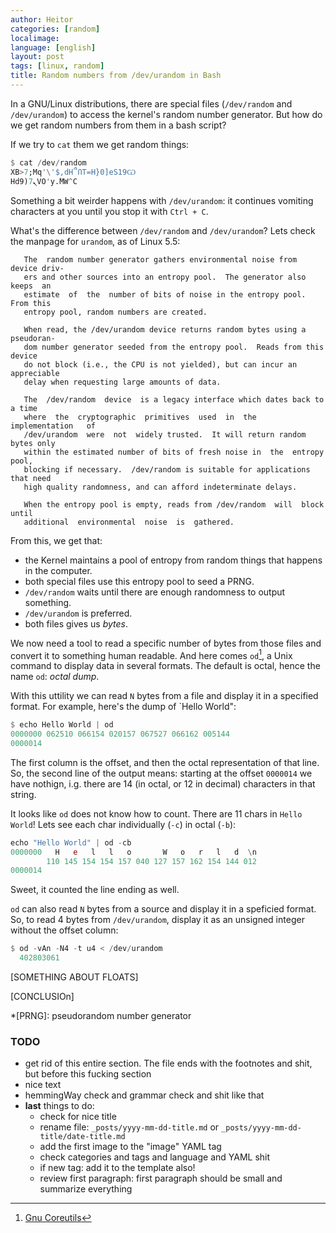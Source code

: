 ```yaml
---
author: Heitor
categories: [random]
localimage:
language: [english]
layout: post
tags: [linux, random]
title: Random numbers from /dev/urandom in Bash
---
```


In a GNU/Linux distributions, there are special files (`/dev/random` and
`/dev/urandom`) to access the kernel's random number generator. But how
do we get random numbers from them in a bash script?

If we try to `cat` them we get random things:

~~~ julia
$ cat /dev/random
XB>7;Mq'\'$,dH՞ՈT=H}0]eS19Ѡ
Hd9)7ܢVO'y.ۧMW^C
~~~

Something a bit weirder happens with `/dev/urandom`: it continues vomiting
characters at you until you stop it with `Ctrl + C`.

What's the difference between `/dev/random` and `/dev/urandom`? Lets check the
manpage for `urandom`, as of Linux 5.5:


       The  random number generator gathers environmental noise from device driv‐
       ers and other sources into an entropy pool.  The generator also  keeps  an
       estimate  of  the  number of bits of noise in the entropy pool.  From this
       entropy pool, random numbers are created.

       When read, the /dev/urandom device returns random bytes using a pseudoran‐
       dom number generator seeded from the entropy pool.  Reads from this device
       do not block (i.e., the CPU is not yielded), but can incur an  appreciable
       delay when requesting large amounts of data.

       The  /dev/random  device  is a legacy interface which dates back to a time
       where  the  cryptographic  primitives  used  in  the   implementation   of
       /dev/urandom  were  not  widely trusted.  It will return random bytes only
       within the estimated number of bits of fresh noise in  the  entropy  pool,
       blocking if necessary.  /dev/random is suitable for applications that need
       high quality randomness, and can afford indeterminate delays.

       When the entropy pool is empty, reads from /dev/random  will  block  until
       additional  environmental  noise  is  gathered.

From this, we get that:

- the Kernel maintains a pool of entropy from random things that happens in the
  computer.
- both special files use this entropy pool to seed a PRNG.
- `/dev/random` waits until there are enough randomness to output something.
- `/dev/urandom` is preferred.
- both files gives us _bytes_.

We now need a tool to read a specific number of bytes from those files and
convert it to something human readable. And here comes `od`[^od], a Unix
command to display data in several formats. The default is octal, hence the
name `od`: _octal dump_.

With this uttility we can read `N` bytes from a file and display it in a
specified format. For example, here's the dump of `Hello World":

``` julia
$ echo Hello World | od
0000000 062510 066154 020157 067527 066162 005144
0000014
```

The first column is the offset, and then the octal representation of that line.
So, the second line of the output means: starting at the offset `0000014` we
have nothign, i.g. there are 14 (in octal, or 12 in decimal) characters in that
string.

It looks like `od` does not know how to count. There are 11 chars in `Hello
World`! Lets see each char individually (`-c`) in octal (`-b`):

``` julia
echo "Hello World" | od -cb
0000000   H   e   l   l   o       W   o   r   l   d  \n
        110 145 154 154 157 040 127 157 162 154 144 012
0000014
```

Sweet, it counted the line ending as well.

`od` can also read `N` bytes from a source and display it in a speficied
format. So, to read 4 bytes from `/dev/urandom`, display it as an unsigned
integer without the offset column:

``` julia
$ od -vAn -N4 -t u4 < /dev/urandom
  402803061
```





[SOMETHING ABOUT FLOATS]

[CONCLUSIOn]


*[PRNG]: pseudorandom number generator
[^od]: [Gnu Coreutils](https://www.gnu.org/software/coreutils/manual/html_node/od-invocation.html)

### TODO

- get rid of this entire section. The file ends with the footnotes and shit,
  but before this fucking section
- nice text
- hemmingWay check and grammar check and shit like that
- **last** things to do:
  - check for nice title
  - rename file: `_posts/yyyy-mm-dd-title.md` or
    `_posts/yyyy-mm-dd-title/date-title.md`
  - add the first image to the "image" YAML tag
  - check categories and tags and language and YAML shit
  - if new tag: add it to the template also!
  - review first paragraph: first paragraph should be small and summarize everything